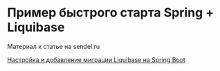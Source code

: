 # Пример быстрого старта Spring + Liquibase

Материал к статье на sendel.ru

[Настройка и добавление миграции Liquibase на Spring Boot](https://sendel.ru/posts/liquibase-and-spring-boot/)
